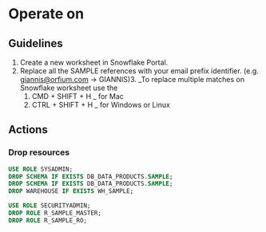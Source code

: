 # Operate on

## Guidelines
1. Create a new worksheet in Snowflake Portal.
2. Replace all the SAMPLE references with your email prefix identifier. (e.g. giannis@orfium.com -> GIANNIS)3. 
_To replace multiple matches on Snowflake worksheet use the 
   1. CMD + SHIFT + H _ for Mac 
   2. CTRL + SHIFT + H _ for Windows or Linux

## Actions
### Drop resources
```sql
USE ROLE SYSADMIN;
DROP SCHEMA IF EXISTS DB_DATA_PRODUCTS.SAMPLE;
DROP SCHEMA IF EXISTS DB_DATA_PRODUCTS.SAMPLE;
DROP WAREHOUSE IF EXISTS WH_SAMPLE;

USE ROLE SECURITYADMIN;
DROP ROLE R_SAMPLE_MASTER;
DROP ROLE R_SAMPLE_RO;
```